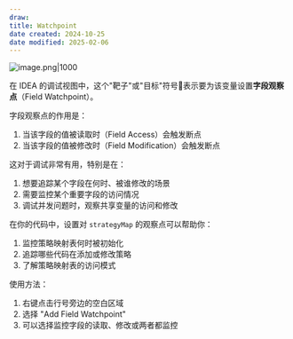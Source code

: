```yaml
---
draw:
title: Watchpoint
date created: 2024-10-25
date modified: 2025-02-06
---
```


![image.png|1000](https://imagehosting4picgo.oss-cn-beijing.aliyuncs.com/imagehosting/fix-dir%2Fpicgo%2Fpicgo-clipboard-images%2F2024%2F10%2F25%2F11-49-57-e927f53ea46bd4a5adfcda031168c752-202410251149040-96a728.png)

在 IDEA 的调试视图中，这个"靶子"或"目标"符号🎯表示要为该变量设置**字段观察点**（Field Watchpoint）。

字段观察点的作用是：

1. 当该字段的值被读取时（Field Access）会触发断点
2. 当该字段的值被修改时（Field Modification）会触发断点

这对于调试非常有用，特别是在：

1. 想要追踪某个字段在何时、被谁修改的场景
2. 需要监控某个重要字段的访问情况
3. 调试并发问题时，观察共享变量的访问和修改

在你的代码中，设置对 `strategyMap` 的观察点可以帮助你：

1. 监控策略映射表何时被初始化
2. 追踪哪些代码在添加或修改策略
3. 了解策略映射表的访问模式

使用方法：

1. 右键点击行号旁边的空白区域
2. 选择 "Add Field Watchpoint"
3. 可以选择监控字段的读取、修改或两者都监控
